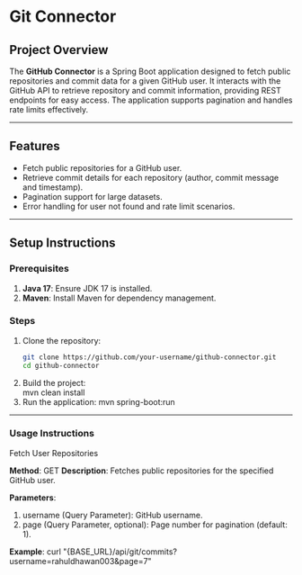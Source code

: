 # Git Connector

## Project Overview
The **GitHub Connector** is a Spring Boot application designed to fetch public repositories and commit data for a given GitHub user. It interacts with the GitHub API to retrieve repository and commit information, providing REST endpoints for easy access. The application supports pagination and handles rate limits effectively.

---

## Features
- Fetch public repositories for a GitHub user.
- Retrieve commit details for each repository (author, commit message and timestamp).
- Pagination support for large datasets.
- Error handling for user not found and rate limit scenarios.

---

## Setup Instructions

### Prerequisites
1. **Java 17**: Ensure JDK 17 is installed.
2. **Maven**: Install Maven for dependency management.

### Steps
1. Clone the repository:
   ```bash
   git clone https://github.com/your-username/github-connector.git
   cd github-connector

2. Build the project:  
      mvn clean install
3. Run the application:
      mvn spring-boot:run


<hr></hr>

### Usage Instructions

Fetch User Repositories

**Method**: GET
**Description**: Fetches public repositories for the specified GitHub user.

**Parameters**:
1. username (Query Parameter): GitHub username.
2. page (Query Parameter, optional): Page number for pagination (default: 1).

    
**Example**:
curl "{BASE_URL}/api/git/commits?username=rahuldhawan003&page=7"


